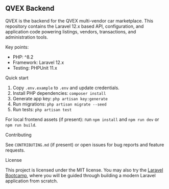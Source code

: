 ## QVEX Backend

QVEX is the backend for the QVEX multi-vendor car marketplace. This repository contains the Laravel 12.x based API, configuration, and application code powering listings, vendors, transactions, and administration tools.

Key points:

- PHP: ^8.2
- Framework: Laravel 12.x
- Testing: PHPUnit 11.x

Quick start

1. Copy `.env.example` to `.env` and update credentials.
2. Install PHP dependencies: `composer install`
3. Generate app key: `php artisan key:generate`
4. Run migrations: `php artisan migrate --seed`
5. Run tests: `php artisan test`

For local frontend assets (if present): run `npm install` and `npm run dev` or `npm run build`.

Contributing

See `CONTRIBUTING.md` (if present) or open issues for bug reports and feature requests.

License

This project is licensed under the MIT license.
You may also try the [Laravel Bootcamp](https://bootcamp.laravel.com), where you will be guided through building a modern Laravel application from scratch.
